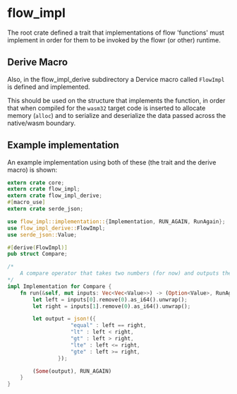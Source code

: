 # flow_impl

The root crate defined a trait that implementations of flow
'functions' must implement in order for them to be invoked
by the flowr (or other) runtime.

## Derive Macro
Also, in the flow_impl_derive subdirectory a Dervice macro
called `FlowImpl` is defined and implemented.

This should be used on the structure that implements the 
function, in order that when compiled for the `wasm32` 
target code is inserted to allocate memory (`alloc`) and
to serialize and deserialize the data passed across the 
native/wasm boundary.

## Example implementation
An example implementation using both of these (the trait and the
derive macro) is shown:

```rust
extern crate core;
extern crate flow_impl;
extern crate flow_impl_derive;
#[macro_use]
extern crate serde_json;

use flow_impl::implementation::{Implementation, RUN_AGAIN, RunAgain};
use flow_impl_derive::FlowImpl;
use serde_json::Value;

#[derive(FlowImpl)]
pub struct Compare;

/*
    A compare operator that takes two numbers (for now) and outputs the comparisons between them
*/
impl Implementation for Compare {
    fn run(&self, mut inputs: Vec<Vec<Value>>) -> (Option<Value>, RunAgain) {
        let left = inputs[0].remove(0).as_i64().unwrap();
        let right = inputs[1].remove(0).as_i64().unwrap();

        let output = json!({
                    "equal" : left == right,
                    "lt" : left < right,
                    "gt" : left > right,
                    "lte" : left <= right,
                    "gte" : left >= right,
                });

        (Some(output), RUN_AGAIN)
    }
}
```